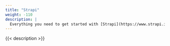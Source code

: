 ```yaml
---
title: "Strapi"
weight: -110
description: |
  Everything you need to get started with [Strapi](https://www.strapi.io/), the open source headless CMS based on NodeJS, on Platform.sh.
---
```


{{< description >}}
